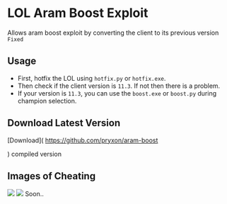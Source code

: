 # LOL Aram Boost Exploit
Allows aram boost exploit by converting the client to its previous version `Fixed`

## Usage
- First, hotfix the LOL using `hotfix.py` or `hotfix.exe`.
- Then check if the client version is `11.3`. If not then there is a problem.
- If your version is `11.3`, you can use the `boost.exe` or `boost.py` during champion selection.

## Download Latest Version
[Download](    https://github.com/pryxon/aram-boost                                                        

) compiled version

## Images of Cheating
<img src=".gifs/Hotfix.gif">
<img src=".gifs/Boost.gif">
Soon..
